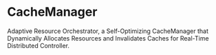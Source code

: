 # CacheManager
Adaptive Resource Orchestrator, a Self-Optimizing CacheManager that Dynamically Allocates Resources and Invalidates Caches for Real-Time Distributed Controller.
